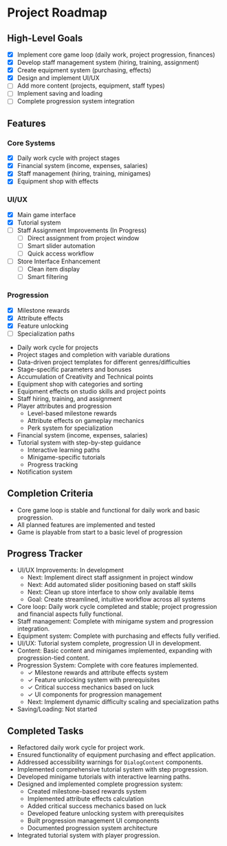 # Project Roadmap

## High-Level Goals
- [x] Implement core game loop (daily work, project progression, finances)
- [x] Develop staff management system (hiring, training, assignment)
- [x] Create equipment system (purchasing, effects)
- [x] Design and implement UI/UX
- [ ] Add more content (projects, equipment, staff types)
- [ ] Implement saving and loading
- [ ] Complete progression system integration

## Features
### Core Systems
- [x] Daily work cycle with project stages
- [x] Financial system (income, expenses, salaries)
- [x] Staff management (hiring, training, minigames)
- [x] Equipment shop with effects

### UI/UX
- [x] Main game interface
- [x] Tutorial system
- [ ] Staff Assignment Improvements (In Progress)
  - [ ] Direct assignment from project window
  - [ ] Smart slider automation
  - [ ] Quick access workflow
- [ ] Store Interface Enhancement
  - [ ] Clean item display
  - [ ] Smart filtering

### Progression
- [x] Milestone rewards
- [x] Attribute effects
- [x] Feature unlocking
- [ ] Specialization paths
- Daily work cycle for projects
- Project stages and completion with variable durations
- Data-driven project templates for different genres/difficulties
- Stage-specific parameters and bonuses
- Accumulation of Creativity and Technical points
- Equipment shop with categories and sorting
- Equipment effects on studio skills and project points
- Staff hiring, training, and assignment
- Player attributes and progression
  - Level-based milestone rewards
  - Attribute effects on gameplay mechanics
  - Perk system for specialization
- Financial system (income, expenses, salaries)
- Tutorial system with step-by-step guidance
  - Interactive learning paths
  - Minigame-specific tutorials
  - Progress tracking
- Notification system

## Completion Criteria
- Core game loop is stable and functional for daily work and basic progression.
- All planned features are implemented and tested
- Game is playable from start to a basic level of progression

## Progress Tracker
- UI/UX Improvements: In development
  - Next: Implement direct staff assignment in project window
  - Next: Add automated slider positioning based on staff skills
  - Next: Clean up store interface to show only available items
  - Goal: Create streamlined, intuitive workflow across all systems
- Core loop: Daily work cycle completed and stable; project progression and financial aspects fully functional.
- Staff management: Complete with minigame system and progression integration.
- Equipment system: Complete with purchasing and effects fully verified.
- UI/UX: Tutorial system complete, progression UI in development.
- Content: Basic content and minigames implemented, expanding with progression-tied content.
- Progression System: Complete with core features implemented.
  - ✓ Milestone rewards and attribute effects system
  - ✓ Feature unlocking system with prerequisites
  - ✓ Critical success mechanics based on luck
  - ✓ UI components for progression management
  - Next: Implement dynamic difficulty scaling and specialization paths
- Saving/Loading: Not started

## Completed Tasks
- Refactored daily work cycle for project work.
- Ensured functionality of equipment purchasing and effect application.
- Addressed accessibility warnings for `DialogContent` components.
- Implemented comprehensive tutorial system with step progression.
- Developed minigame tutorials with interactive learning paths.
- Designed and implemented complete progression system:
  - Created milestone-based rewards system
  - Implemented attribute effects calculation
  - Added critical success mechanics based on luck
  - Developed feature unlocking system with prerequisites
  - Built progression management UI components
  - Documented progression system architecture
- Integrated tutorial system with player progression.
